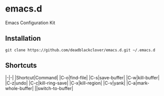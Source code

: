 # emacs.d
Emacs Configuration Kit

## Installation
```
git clone https://github.com/deadblackclover/emacs.d.git ~/.emacs.d
```

## Shortcuts

|-|-|
|Shortcut|Command|
|C-o|find-file|
|C-s|save-buffer|
|C-w|kill-buffer|
|C-z|undo|
|C-c|kill-ring-save|
|C-x|kill-region|
|C-v|yank|
|C-a|mark-whole-buffer|
|<C-tab>|switch-to-buffer|